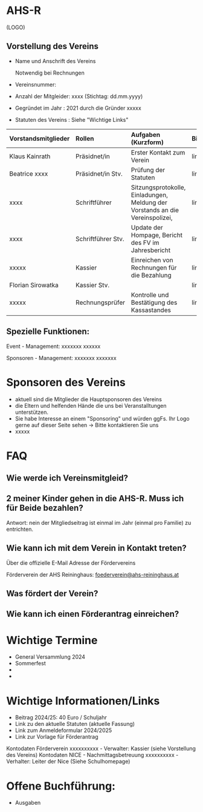 # AHS-R
(LOGO)


## Vorstellung des Vereins

-  Name und Anschrift des Vereins

   Notwendig bei Rechnungen
- Vereinsnummer:
- Anzahl der Mitgleider: xxxx (Stichtag: dd.mm.yyyy)
- Gegründet im Jahr : 2021 durch die Gründer xxxxx
- Statuten des Vereins : Siehe "Wichtige Links"


| Vorstandsmitglieder | Rollen              | Aufgaben (Kurzform)                                                           | Bild   |
| :------------------ | :------------------ | :----------                                                                   | :---   |
| Klaus Kainrath      | Präsidnet/in        | Erster Kontakt zum Verein                                                     | link   |
| Beatrice xxxx       | Präsidnet/in Stv.   | Prüfung der Statuten                                                          | link   |
| xxxx                | Schriftführer       | Sitzungsprotokolle, Einladungen, Meldung der Vorstands an die Vereinspolizei, | link   |
| xxxx                | Schriftführer Stv.  | Update der Hompage, Bericht des FV im Jahresbericht                           | link   |
| xxxxx               | Kassier             | Einreichen von Rechnungen für die Bezahlung                                   | link   |
| Florian Sirowatka   | Kassier Stv.        |                                                                               | link   |
| xxxxx               | Rechnungsprüfer     | Kontrolle und Bestätigung des Kassastandes                                    | link   |


Spezielle Funktionen:
---------------------
   Event - Management: xxxxxxx xxxxxx
   
   Sponsoren - Management: xxxxxxx xxxxxxx

   
# Sponsoren des Vereins
   - aktuell sind die Mitglieder die Hauptsponsoren des Vereins
   - die Eltern und helfenden Hände die uns bei Veranstalltungen unterstützen. 
   - Sie habe Interesse an einem "Sponsoring" und würden ggFs. Ihr Logo gerne auf dieser Seite sehen -> Bitte kontaktieren Sie uns
   - xxxxx


# FAQ

## Wie werde ich Vereinsmitgleid?
   
## 2 meiner Kinder gehen in die AHS-R. Muss ich für Beide bezahlen?
   Antwort: nein der Mitgliedseitrag ist einmal im Jahr (einmal pro Familie) zu entrichten.
   

## Wie kann ich mit dem Verein in Kontakt treten?
  Über die offizielle E-Mail Adresse der Fördervereins
  
  Förderverein der AHS Reininghaus: foederverein@ahs-reininghaus.at

## Was fördert der Verein?

## Wie kann ich einen Förderantrag einreichen?

# Wichtige Termine
- General Versammlung 2024
- Sommerfest
- 
- 

# Wichtige Informationen/Links
   - Beitrag 2024/25: 40 Euro / Schuljahr
   - Link zu den aktuelle Statuten (aktuelle Fassung)
   - Link zum Anmeldeformular 2024/2025
   - Link zur Vorlage für Förderantrag
   
   Kontodaten Förderverein                   xxxxxxxxxx        - Verwalter: Kassier (siehe Vorstellung des Vereins)
   Kontodaten NICE - Nachmittagsbetreuung    xxxxxxxxxx        - Verhalter: Leiter der Nice (Siehe Schulhomepage)

# Offene Buchführung: 
   - Ausgaben 
